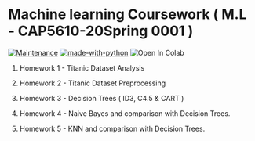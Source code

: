 

# Machine learning Coursework ( M.L - CAP5610-20Spring 0001 )


[![Maintenance](https://img.shields.io/badge/Maintained%3F-yes-green.svg)](https://github.com/pranscript)  [![made-with-python](https://img.shields.io/badge/Made%20with-Python-1f425f.svg)](https://www.python.org/)   ![Open In Colab](https://colab.research.google.com/assets/colab-badge.svg)


1. Homework 1 - Titanic Dataset Analysis

2. Homework 2 - Titanic Dataset Preprocessing

3. Homework 3 - Decision Trees ( ID3, C4.5 & CART )

4. Homework 4 - Naive Bayes and comparison with Decision Trees.

4. Homework 5 - KNN and comparison with Decision Trees.